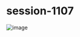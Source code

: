 # session-1107

![image](https://github.com/user-attachments/assets/765d2ecc-1b48-4cd8-91ac-d6d655e66711)

